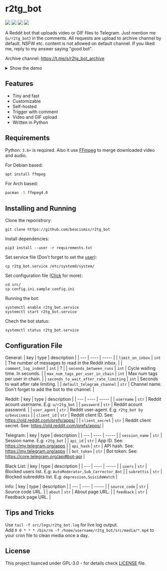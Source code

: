 # r2tg_bot

![](https://img.shields.io/uptimerobot/status/m790607794-5f03cd33d5ce1319d7b290f6) ![](https://img.shields.io/badge/python-v3.6%2B-blue) ![](https://img.shields.io/github/languages/code-size/beucismis/r2tg_bot) ![](https://img.shields.io/badge/style-black-black)

A Reddit bot that uploads video or GIF files to Telegram. Just mention me (`u/r2tg_bot`) in the comments. All requests are upload to archive channel by default. NSFW etc. content is not allowed on default channel. If you liked me, reply to my answer saying "good bot".

Archive channel: https://t.me/s/r2tg_bot_archive

<details>
  <summary>Show the demo</summary>
  <img src="https://user-images.githubusercontent.com/40023234/153205793-f4ff6f5a-8b1e-4d9c-a432-c981b07ca54b.jpg" width="400">
  <img src="https://user-images.githubusercontent.com/40023234/153206077-987b3dec-1c1a-4bb5-8a2e-247eaca19a6e.png" width="358">
</details>

## Features

- Tiny and fast
- Customizable
- Self-hosted
- Trigger with comment
- Video and GIF upload
- Written in Python

## Requirements

Python: `3.6+` is required. Also it use [FFmpeg](https://ffmpeg.org) to merge downloaded video and audio.

For Debian based: 
```sh
apt install ffmpeg
```
For Arch based: 
```sh
pacman -S ffmpeg4.0
```

## Installing and Running

Clone the reporistrory:
```
git clone https://github.com/beucismis/r2tg_bot
```
Install dependencies:
```
pip3 install --user -r requirements.txt
```
Set service file (Don't forget to set the [user](https://github.com/beucismis/r2tg_bot/blob/main/r2tg_bot.service#L11-L14)):
```
cp r2tg_bot.service /etc/systemd/system/
```
Set configuration file ([Click](#configuration-file) for more):
```
cd src/
cp config.ini.sample config.ini
```
Running the bot:
```
systemctl enable r2tg_bot.service
systemctl start r2tg_bot.service
```
Chech the bot status:
```
systemctl status r2tg_bot.service
```

## Configuration File

General:
| key | type | description |
| --- | ---- | ----- |
| `limit_on_inbox` | `int` | The number of messages to read in the Reddit inbox. |
| `comment_log_indent` | `int` | ? |
| `seconds_between_runs` | `int` | Cycle waiting time. In seconds. |
| `max_num_tags_per_user_in_chain` | `int` | Max num tags per user in chain. |
| `seconds_to_wait_after_rate_limiting` | `int` | Seconds to wait after rate limiting. |
| `default_telegram_channel` | `str` | Channel name. Don't forget to add the bot to the channel. |

Reddit:
| key | type | description |
| --- | ---- | ----- |
| `username` | `str` | Reddit acount username. E.g: `u/r2tg_bot` |
| `password` | `str` | Reddit acount password. |
| `user_agent` | `str` | Reddit user-agent. E.g: `r2tg_bot by u/beucismis` |
| `client_id` | `str` | Reddit client ID. See: https://old.reddit.com/prefs/apps/ |
| `client_secret` | `str` | Reddit client secret. See: https://old.reddit.com/prefs/apps/ |


Telegram:
| key | type | description |
| --- | ---- | ----- |
| `session_name` | `str` | Session name. E.g: `r2tg_bot` |
| `api_id` | `str` | App ID. See: https://my.telegram.org/apps |
| `api_hash` | `str` | API hash. See: https://my.telegram.org/apps |
| `bot_token` | `str` | Bot token: See: https://core.telegram.org/api#bot-api |

Black List:
| key | type | description |
| --- | ---- | ----- |
| `users` | `str` | Blocked users list. E.g: `AutoModerator,Sub_Corrector_Bot` |
| `subrettis` | `str` | Blocked subreddits list. E.g: `depression,SuicideWatch` |
 
Info:
| key | type | description |
| --- | ---- | ----- |
| `source_code` | `str` | Source code URL. |
| `about` | `str` | About page URL. |
| `feedback` | `str` | Feedback page URL. |

## Tips and Tricks

Use `tail -f src/logs/r2tg_bot.log` for live log output. <br/>
Add `0 0 * * * /bin/rm -f /home/username/r2tg_bot/src/media/*.mp4` to your cron file to clean media once a day.

## License
This project lisanced under GPL-3.0 - for details check [LICENSE](LICENSE) file.
